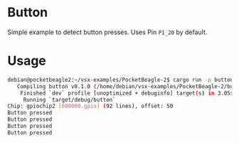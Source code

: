 # Button

Simple example to detect button presses. Uses Pin `P1_20` by default.

# Usage

```sh
debian@pocketbeagle2:~/vsx-examples/PocketBeagle-2$ cargo run -p button
   Compiling button v0.1.0 (/home/debian/vsx-examples/PocketBeagle-2/button)
    Finished `dev` profile [unoptimized + debuginfo] target(s) in 3.05s
     Running `target/debug/button`
Chip: gpiochip2 [600000.gpio] (92 lines), offset: 50
Button pressed
Button pressed
Button pressed
Button pressed
```
